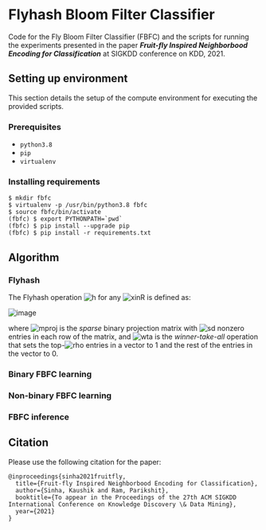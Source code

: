 # Flyhash Bloom Filter Classifier

Code for the Fly Bloom Filter Classifier (FBFC) and the scripts for running the experiments presented in the paper **_Fruit-fly Inspired Neighborbood Encoding for Classification_** at SIGKDD conference on KDD, 2021.


## Setting up environment

This section details the setup of the compute environment for executing the provided scripts.

### Prerequisites

- `python3.8`
- `pip`
- `virtualenv`

### Installing requirements

```
$ mkdir fbfc
$ virtualenv -p /usr/bin/python3.8 fbfc
$ source fbfc/bin/activate
(fbfc) $ export PYTHONPATH=`pwd`
(fbfc) $ pip install --upgrade pip
(fbfc) $ pip install -r requirements.txt
```

## Algorithm

### Flyhash

The Flyhash operation ![h](https://render.githubusercontent.com/render/math?math=h%3A%20%5Cmathbb%7BR%7D%5Ed%20%5Cto%20%5C%7B%200%2C%201%20%5C%7D%5Em) for any ![xinR](https://render.githubusercontent.com/render/math?math=x%20%5Cin%20%5Cmathbb%7BR%7D%5Ed) is defined as:

![image](https://render.githubusercontent.com/render/math?math=h(x)%20%3D%20%5CGamma_%5Crho(M_m%5Es%20x))

where ![mproj](https://render.githubusercontent.com/render/math?math=M_m%5Es%20%5Cin%20%5C%7B0%2C%201%5C%7D%5E%7Bm%20%5Ctimes%20d%7D) is the _sparse_ binary projection matrix with ![sd](https://render.githubusercontent.com/render/math?math=s%20%5Cll%20d) nonzero entries in each row of the matrix, and ![wta](https://render.githubusercontent.com/render/math?math=%5CGamma_%7B%5Crho%7D%3A%20%5Cmathbb%7BR%7D%5Em%20%5Cto%20%5C%7B0%2C%201%5C%7D%5Em) is the _winner-take-all_ operation that sets the top-![rho](https://render.githubusercontent.com/render/math?math=%5Crho%20%5Cll%20m) entries in a vector to 1 and the rest of the entries in the vector to 0.

### Binary FBFC learning



### Non-binary FBFC learning



### FBFC inference




## Citation

Please use the following citation for the paper:
```
@inproceedings{sinha2021fruitfly,
  title={Fruit-fly Inspired Neighborbood Encoding for Classification},
  author={Sinha, Kaushik and Ram, Parikshit},
  booktitle={To appear in the Proceedings of the 27th ACM SIGKDD International Conference on Knowledge Discovery \& Data Mining},
  year={2021}
}
```
